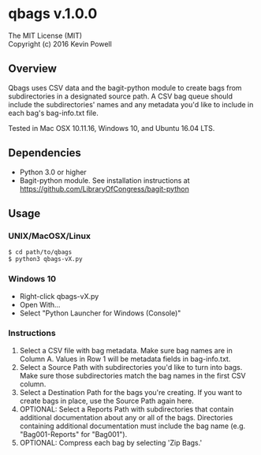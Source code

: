 # qbags v.1.0.0
The MIT License (MIT)  
Copyright (c) 2016 Kevin Powell

## Overview  
Qbags uses CSV data and the bagit-python module to create bags from subdirectories in a designated source path. A CSV bag queue should include the subdirectories' names and any metadata you'd like to include in each bag's bag-info.txt file. 

Tested in Mac OSX 10.11.16, Windows 10, and Ubuntu 16.04 LTS.

## Dependencies
- Python 3.0 or higher
- Bagit-python module. See installation instructions at https://github.com/LibraryOfCongress/bagit-python

## Usage

### UNIX/MacOSX/Linux
```
$ cd path/to/qbags  
$ python3 qbags-vX.py
```
### Windows 10
- Right-click qbags-vX.py
- Open With...
- Select "Python Launcher for Windows (Console)"

### Instructions
1. Select a CSV file with bag metadata. Make sure bag names are in Column A. Values in Row 1 will be metadata fields in bag-info.txt.
2. Select a Source Path with subdirectories you'd like to turn into bags. Make sure those subdirectories match the bag names in the first CSV column.
3. Select a Destination Path for the bags you're creating. If you want to create bags in place, use the Source Path again here.     
4. OPTIONAL: Select a Reports Path with subdirectories that contain additional documentation about any or all of the bags. Directories containing additional documentation must include the bag name (e.g. "Bag001-Reports" for "Bag001"). 
5. OPTIONAL: Compress each bag by selecting 'Zip Bags.'
